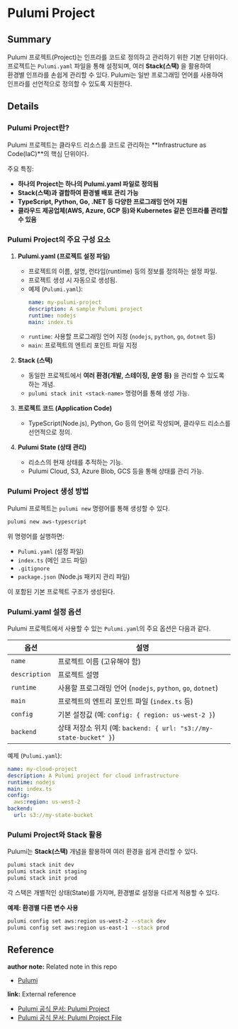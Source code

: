 # Pulumi Project

## Summary
Pulumi 프로젝트(Project)는 인프라를 코드로 정의하고 관리하기 위한 기본 단위이다.  
프로젝트는 `Pulumi.yaml` 파일을 통해 설정되며, 여러 **Stack(스택)** 을 활용하여  
환경별 인프라를 손쉽게 관리할 수 있다. Pulumi는 일반 프로그래밍 언어를 사용하여  
인프라를 선언적으로 정의할 수 있도록 지원한다.

## Details

### Pulumi Project란?
Pulumi 프로젝트는 클라우드 리소스를 코드로 관리하는 **Infrastructure as Code(IaC)**의 핵심 단위이다.  

주요 특징:

- **하나의 Project는 하나의 Pulumi.yaml 파일로 정의됨**
- **Stack(스택)과 결합하여 환경별 배포 관리 가능**
- **TypeScript, Python, Go, .NET 등 다양한 프로그래밍 언어 지원**
- **클라우드 제공업체(AWS, Azure, GCP 등)와 Kubernetes 같은 인프라를 관리할 수 있음**


### Pulumi Project의 주요 구성 요소

1. **Pulumi.yaml (프로젝트 설정 파일)**
   - 프로젝트의 이름, 설명, 런타임(runtime) 등의 정보를 정의하는 설정 파일.
   - 프로젝트 생성 시 자동으로 생성됨.
   - 예제 (`Pulumi.yaml`):
     ```yaml
     name: my-pulumi-project
     description: A sample Pulumi project
     runtime: nodejs
     main: index.ts
     ```
   - `runtime`: 사용할 프로그래밍 언어 지정 (`nodejs`, `python`, `go`, `dotnet` 등)
   - `main`: 프로젝트의 엔트리 포인트 파일 지정

2. **Stack (스택)**
   - 동일한 프로젝트에서 **여러 환경(개발, 스테이징, 운영 등)** 을 관리할 수 있도록 하는 개념.
   - `pulumi stack init <stack-name>` 명령어를 통해 생성 가능.

3. **프로젝트 코드 (Application Code)**
   - TypeScript(Node.js), Python, Go 등의 언어로 작성되며, 클라우드 리소스를 선언적으로 정의.

4. **Pulumi State (상태 관리)**
   - 리소스의 현재 상태를 추적하는 기능.
   - Pulumi Cloud, S3, Azure Blob, GCS 등을 통해 상태를 관리 가능.

### Pulumi Project 생성 방법

Pulumi 프로젝트는 `pulumi new` 명령어를 통해 생성할 수 있다.

```sh
pulumi new aws-typescript
```

위 명령어를 실행하면:
- `Pulumi.yaml` (설정 파일)
- `index.ts` (메인 코드 파일)
- `.gitignore`
- `package.json` (Node.js 패키지 관리 파일)

이 포함된 기본 프로젝트 구조가 생성된다.

### Pulumi.yaml 설정 옵션
Pulumi 프로젝트에서 사용할 수 있는 `Pulumi.yaml`의 주요 옵션은 다음과 같다.

| 옵션         | 설명 |
|-------------|--------------------------------|
| `name`      | 프로젝트 이름 (고유해야 함) |
| `description` | 프로젝트 설명 |
| `runtime`   | 사용할 프로그래밍 언어 (`nodejs`, `python`, `go`, `dotnet`) |
| `main`      | 프로젝트의 엔트리 포인트 파일 (`index.ts` 등) |
| `config`    | 기본 설정값 (예: `config: { region: us-west-2 }`) |
| `backend`   | 상태 저장소 위치 (예: `backend: { url: "s3://my-state-bucket" }`) |

예제 (`Pulumi.yaml`):

```yaml
name: my-cloud-project
description: A Pulumi project for cloud infrastructure
runtime: nodejs
main: index.ts
config:
  aws:region: us-west-2
backend:
  url: s3://my-state-bucket
```

### Pulumi Project와 Stack 활용
Pulumi는 **Stack(스택)** 개념을 활용하여 여러 환경을 쉽게 관리할 수 있다.

```sh
pulumi stack init dev
pulumi stack init staging
pulumi stack init prod
```

각 스택은 개별적인 상태(State)를 가지며, 환경별로 설정을 다르게 적용할 수 있다.

**예제: 환경별 다른 변수 사용**
```sh
pulumi config set aws:region us-west-2 --stack dev
pulumi config set aws:region us-east-1 --stack prod
```

## Reference

**author note:** Related note in this repo
- [Pulumi](./Pulumi.md)

**link:** External reference
- [Pulumi 공식 문서: Pulumi Project](https://www.pulumi.com/docs/iac/concepts/projects/)
- [Pulumi 공식 문서: Pulumi Project File](https://www.pulumi.com/docs/iac/concepts/projects/project-file/)
